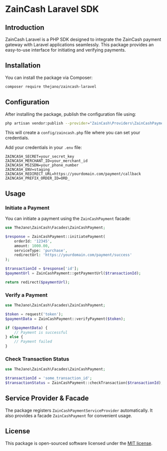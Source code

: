 # ZainCash Laravel SDK

## Introduction
ZainCash Laravel is a PHP SDK designed to integrate the ZainCash payment gateway with Laravel applications seamlessly. This package provides an easy-to-use interface for initiating and verifying payments.

## Installation
You can install the package via Composer:

```sh
composer require thejano/zaincash-laravel
```

## Configuration

After installing the package, publish the configuration file using:

```sh
php artisan vendor:publish --provider="ZainCash\Providers\ZainCashPaymentServiceProvider"
```

This will create a `config/zaincash.php` file where you can set your credentials.


Add your credentials in your `.env` file:

```env
ZAINCASH_SECRET=your_secret_key
ZAINCASH_MERCHANT_ID=your_merchant_id
ZAINCASH_MSISDN=your_phone_number
ZAINCASH_ENV=staging
ZAINCASH_REDIRECT_URL=https://yourdomain.com/payment/callback
ZAINCASH_PREFIX_ORDER_ID=ORD_
```

## Usage

### Initiate a Payment

You can initiate a payment using the `ZainCashPayment` facade:

```php
use TheJano\ZainCash\Facades\ZainCashPayment;

$response = ZainCashPayment::initiatePayment(
    orderId: '12345',
    amount: 1000.00,
    serviceType: 'purchase',
    redirectUrl: 'https://yourdomain.com/payment/success'
);

$transactionId = $response['id'];
$paymentUrl = ZainCashPayment::getPaymentUrl($transactionId);

return redirect($paymentUrl);
```

### Verify a Payment

```php
use TheJano\ZainCash\Facades\ZainCashPayment;

$token = request('token');
$paymentData = ZainCashPayment::verifyPayment($token);

if ($paymentData) {
    // Payment is successful
} else {
    // Payment failed
}
```

### Check Transaction Status

```php
use TheJano\ZainCash\Facades\ZainCashPayment;

$transactionId = 'some_transaction_id';
$transactionStatus = ZainCashPayment::checkTransaction($transactionId);
```

## Service Provider & Facade
The package registers `ZainCashPaymentServiceProvider` automatically. It also provides a facade `ZainCashPayment` for convenient usage.

## License
This package is open-sourced software licensed under the [MIT license](LICENSE).